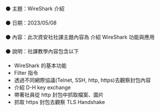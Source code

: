 ⚫ 主題：WireShark 介紹

⚫ 日期：2023/05/08

⚫ 內容：此次資安社社課主題內容為 介紹 WireShark 功能與應用

⚫ 說明：社課教學內容包含以下
  - WireShark 的基本功能
  - Filter 指令
  - 透過不同網際協議(Telnet, SSH, http, https)去觀察封包內容
  - 介紹 D-H key exchange
  - 帶著社員從 http 封包中抓取檔案、圖片
  - 抓取 https 封包去觀察 TLS Handshake
